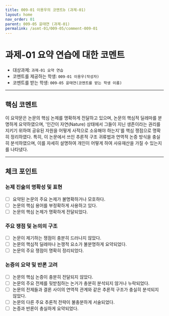 ```yaml
---
title: 009-01 이용우의 코멘트b (과제-01) 
layout: home
nav_order: 01
parent: 009-05 윤태연 (과제-01)
permalink: /asmt-01/009-05/comment-009-01
---
```


# 과제-01 요약 연습에 대한 코멘트

- 대상과제: `과제-01 요약 연습`
- 코멘트를 제공하는 학생: `009-01 이용우(작성자)` 
- 코멘트를 받는 학생: `009-05 윤태연(코멘트를 받는 학생 이름)` 

---

## 핵심 코멘트

이 요약문은 논문의 핵심 논제를 명확하게 전달하고 있으며, 논문의 핵심적 딜레마를 분명하게 요약하였으며, '인간이 자연(Nature) 상태에서 그들이 지닌 생존이라는 권리를 지키기 위하여 공유된 자원을 어떻게 사적으로 소유해야 하는지'를 핵심 쟁점으로 명확히 정리하였다. 특히, 이 논문에서 쓰인 추론적 구조 귀류법과 연역적 논증 방식을 충실히 분석하였으며, 이를 자세히 설명하여 개인이 어떻게 하여 사유재산을 가질 수 있는지를 나타냈다. 


---

## 체크 포인트

### 논제 진술의 명확성 및 표현  
- [ ] 요약된 논문의 주요 논제가 불명확하거나 모호하다.  
- [ ] 논문의 핵심 용어를 부정확하게 사용하고 있다.  
- [ ] 논문의 핵심 논제가 명확하게 전달되었다.  

### 주요 쟁점 및 논의의 구조  
- [ ] 논문이 제기하는 쟁점이 충분히 드러나지 않았다.  
- [ ] 논문의 핵심적 딜레마나 논쟁적 요소가 불분명하게 요약되었다.  
- [ ] 논문의 주요 쟁점이 명확히 정리되었다.  

### 논증의 요약 및 반론 고려  
- [ ] 논문의 핵심 논증이 충분히 전달되지 않았다.  
- [ ] 논문의 주요 전제를 뒷받침하는 논거가 충분히 분석되지 않거나 누락되었다.  
- [ ] 논문의 전제들과 결론 사이의 연역적 관계와 같은 추론적 구조가 충실히 분석되지 않았다.  
- [ ] 논문의 다른 주요 추론적 전략이 불충분하게 서술되었다.
- [ ] 논증과 반론이 충실하게 요약되었다. 